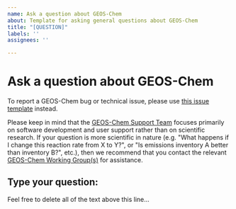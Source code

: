```yaml
---
name: Ask a question about GEOS-Chem
about: Template for asking general questions about GEOS-Chem
title: "[QUESTION]"
labels: ''
assignees: ''

---
```


# Ask a question about GEOS-Chem

To report a GEOS-Chem bug or technical issue, please use [this issue template](https://github.com/geoschem/geos-chem/issues/new?assignees=&labels=&template=report-a-bug-or-technical-issue.md&title=%5BBUG%2FISSUE%5D) instead.

Please keep in mind that the [GEOS-Chem Support Team](http://wiki.geos-chem.org/GEOS-Chem_Support_Team) focuses primarily on software development and user support rather than on scientific research. If your question is more scientific in nature (e.g. "What happens if I change this reaction rate from X to Y?", or "Is emissions inventory A better than inventory B?", etc.), then we recommend that you contact the relevant [GEOS-Chem Working Group(s)](http://www.geos-chem.org/geos_working_groups.html) for assistance. 

## Type your question:

Feel free to delete all of the text above this line...